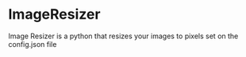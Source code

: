 # ImageResizer

Image Resizer is a python that resizes your images to pixels set on the config.json file
